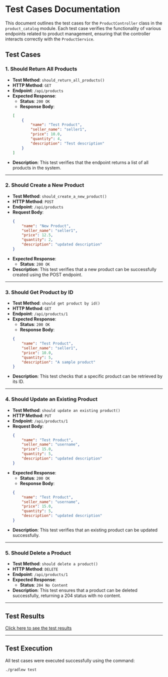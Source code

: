 # Test Cases Documentation

This document outlines the test cases for the `ProductController` class in the `product_catalog` module. Each test case verifies the functionality of various endpoints related to product management, ensuring that the controller interacts correctly with the `ProductService`.

## Test Cases

### 1. Should Return All Products

- **Test Method**: `should_return_all_products()`
- **HTTP Method**: `GET`
- **Endpoint**: `/api/products`
- **Expected Response**:
    - **Status**: `200 OK`
    - **Response Body**:
    ```json
    [
        {
            "name": "Test Product",
            "seller_name": "seller1",
            "price": 10.0,
            "quantity": 4,
            "description": "Test description"
        }
    ]
    ```
- **Description**: This test verifies that the endpoint returns a list of all products in the system.

---

### 2. Should Create a New Product

- **Test Method**: `should_create_a_new_product()`
- **HTTP Method**: `POST`
- **Endpoint**: `/api/products`
- **Request Body**:
    ```json
    {
        "name": "New Product",
        "seller_name": "seller1",
        "price": 12.5,
        "quantity": 2,
        "description": "updated description"
    }
    ```
- **Expected Response**:
    - **Status**: `200 OK`
- **Description**: This test verifies that a new product can be successfully created using the POST endpoint.

---

### 3. Should Get Product by ID

- **Test Method**: `should get product by id()`
- **HTTP Method**: `GET`
- **Endpoint**: `/api/products/1`
- **Expected Response**:
    - **Status**: `200 OK`
    - **Response Body**:
    ```json
    {
        "name": "Test Product",
        "seller_name": "seller1",
        "price": 10.0,
        "quantity": 5,
        "description": "A sample product"
    }
    ```
- **Description**: This test checks that a specific product can be retrieved by its ID.

---

### 4. Should Update an Existing Product

- **Test Method**: `should update an existing product()`
- **HTTP Method**: `PUT`
- **Endpoint**: `/api/products/1`
- **Request Body**:
    ```json
    {
        "name": "Test Product",
        "seller_name": "username",
        "price": 15.0,
        "quantity": 5,
        "description": "updated description"
    }
    ```
- **Expected Response**:
    - **Status**: `200 OK`
    - **Response Body**:
    ```json
    {
        "name": "Test Product",
        "seller_name": "username",
        "price": 15.0,
        "quantity": 5,
        "description": "updated description"
    }
    ```
- **Description**: This test verifies that an existing product can be updated successfully.

---

### 5. Should Delete a Product

- **Test Method**: `should delete a product()`
- **HTTP Method**: `DELETE`
- **Endpoint**: `/api/products/1`
- **Expected Response**:
    - **Status**: `204 No Content`
- **Description**: This test ensures that a product can be deleted successfully, returning a 204 status with no content.

---

## Test Results

[Click here to see the test results](path/to/your/file.html)

---

## Test Execution

All test cases were executed successfully using the command:

```bash
./gradlew test

